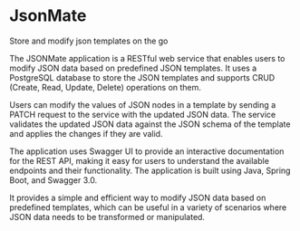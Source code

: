 # JsonMate
Store and modify json templates on the go

The JSONMate application is a RESTful web service that enables users to modify JSON data based on predefined JSON templates. It uses a PostgreSQL database to store the JSON templates and supports CRUD (Create, Read, Update, Delete) operations on them.  

Users can modify the values of JSON nodes in a template by sending a PATCH request to the service with the updated JSON data. The service validates the updated JSON data against the JSON schema of the template and applies the changes if they are valid.  

The application uses Swagger UI to provide an interactive documentation for the REST API, making it easy for users to understand the available endpoints and their functionality.  The application is built using Java, Spring Boot, and Swagger 3.0. 

It provides a simple and efficient way to modify JSON data based on predefined templates, which can be useful in a variety of scenarios where JSON data needs to be transformed or manipulated.
